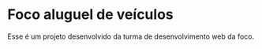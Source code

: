# Foco aluguel de veículos

Esse é um projeto desenvolvido da turma de desenvolvimento web da foco. 

